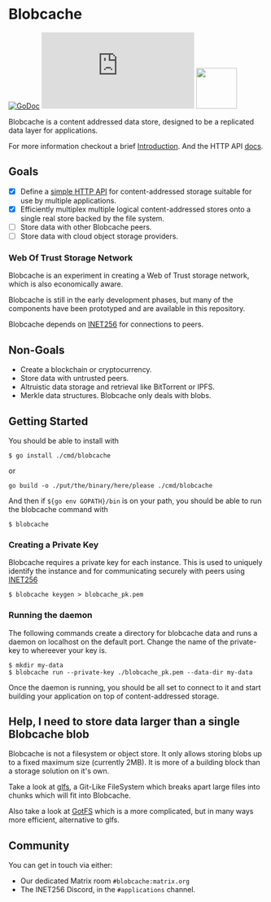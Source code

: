 # Blobcache

[![GoDoc](https://godoc.org/github.com/blobcache/blobcache?status.svg)](http://godoc.org/github.com/blobcache/blobcache)
![Matrix](https://img.shields.io/matrix/blobcache:matrix.org?label=%23blobcache%3Amatrix.org&logo=matrix)
[<img src="https://discord.com/assets/cb48d2a8d4991281d7a6a95d2f58195e.svg" width="80">](https://discord.gg/TWy6aVWJ7f)

Blobcache is a content addressed data store, designed to be a replicated data layer for applications.

For more information checkout a brief [Introduction](./docs/00_Intro.md).
And the HTTP API [docs](./docs/01_Client_API.md).

## Goals
- [x] Define a [simple HTTP API](./docs/01_Client_API.md) for content-addressed storage suitable for use by multiple applications.
- [x] Efficiently multiplex multiple logical content-addressed stores onto a single real store backed by the file system.
- [ ] Store data with other Blobcache peers.
- [ ] Store data with cloud object storage providers.

### Web Of Trust Storage Network
Blobcache is an experiment in creating a Web of Trust storage network, which is also economically aware.

Blobcache is still in the early development phases, but many of the components have been prototyped and are available in this repository.

Blobcache depends on [INET256](https://github.com/inet256/inet256) for connections to peers.

## Non-Goals
- Create a blockchain or cryptocurrency.
- Store data with untrusted peers.
- Altruistic data storage and retrieval like BitTorrent or IPFS.
- Merkle data structures. Blobcache only deals with blobs.

## Getting Started
You should be able to install with
```shell
$ go install ./cmd/blobcache
```

or
```shell
go build -o ./put/the/binary/here/please ./cmd/blobcache 
```

And then if `${go env GOPATH}/bin` is on your path, you should be able to run the blobcache command with
```shell
$ blobcache 
```

### Creating a Private Key
Blobcache requires a private key for each instance.
This is used to uniquely identify the instance and for communicating securely with peers using [INET256](https://github.com/inet256/inet256)

```shell
$ blobcache keygen > blobcache_pk.pem
```

### Running the daemon
The following commands create a directory for blobcache data and runs a daemon on localhost on the default port.  Change the name of the private-key to whereever your key is.
```shell
$ mkdir my-data
$ blobcache run --private-key ./blobcache_pk.pem --data-dir my-data
```

Once the daemon is running, you should be all set to connect to it and start building your application on top of content-addressed storage.

## Help, I need to store data larger than a single Blobcache blob
Blobcache is not a filesystem or object store.  It only allows storing blobs up to a fixed maximum size (currently 2MB).
It is more of a building block than a storage solution on it's own.
 
Take a look at [glfs](https://github.com/blobcache/glfs), a Git-Like FileSystem which breaks apart large files into chunks which will fit into Blobcache.

Also take a look at [GotFS](https://github.com/gotvc/got/tree/master/pkg/gotfs) which is a more complicated, but in many ways more efficient, alternative to glfs.

## Community
You can get in touch via either:
- Our dedicated Matrix room `#blobcache:matrix.org`
- The INET256 Discord, in the `#applications` channel.
